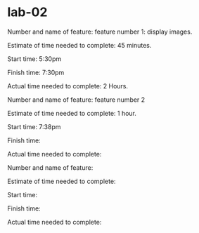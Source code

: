 # lab-02



Number and name of feature: feature number 1: display images.

Estimate of time needed to complete: 45 minutes.

Start time: 5:30pm

Finish time: 7:30pm

Actual time needed to complete: 2 Hours.




Number and name of feature: feature number 2

Estimate of time needed to complete: 1 hour.

Start time: 7:38pm

Finish time:

Actual time needed to complete: 






Number and name of feature: 

Estimate of time needed to complete: 

Start time: 

Finish time: 

Actual time needed to complete:


